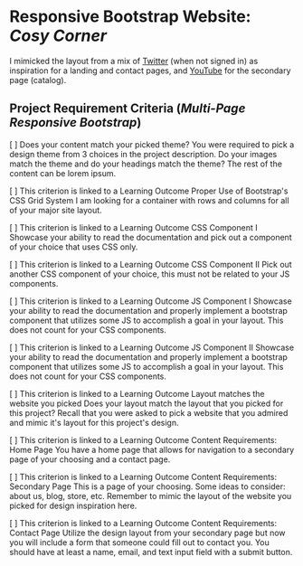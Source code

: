 # Responsive Bootstrap Website: *Cosy Corner*

I mimicked the layout from a mix of [Twitter](https://twitter.com) (when not signed in) as inspiration for a landing and contact pages, and [YouTube](https://youtube.com) for the secondary page (catalog).

## Project Requirement Criteria (*Multi-Page Responsive Bootstrap*)

[ ] Does your content match your picked theme?
You were required to pick a design theme from 3 choices in the project description. Do your images match the theme and do your headings match the theme? The rest of the content can be lorem ipsum.

[ ] This criterion is linked to a Learning Outcome Proper Use of Bootstrap's CSS Grid System
I am looking for a container with rows and columns for all of your major site layout.

[ ] This criterion is linked to a Learning Outcome CSS Component I
Showcase your ability to read the documentation and pick out a component of your choice that uses CSS only.

[ ] This criterion is linked to a Learning Outcome CSS Component II
Pick out another CSS component of your choice, this must not be related to your JS components.

[ ] This criterion is linked to a Learning Outcome JS Component I
Showcase your ability to read the documentation and properly implement a bootstrap component that utilizes some JS to accomplish a goal in your layout. This does not count for your CSS components.

[ ] This criterion is linked to a Learning Outcome JS Component II
Showcase your ability to read the documentation and properly implement a bootstrap component that utilizes some JS to accomplish a goal in your layout. This does not count for your CSS components.

[ ] This criterion is linked to a Learning Outcome Layout matches the website you picked
Does your layout match the layout that you picked for this project? Recall that you were asked to pick a website that you admired and mimic it's layout for this project's design.

[ ] This criterion is linked to a Learning Outcome Content Requirements: Home Page
You have a home page that allows for navigation to a secondary page of your choosing and a contact page.

[ ] This criterion is linked to a Learning Outcome Content Requirements: Secondary Page
This is a page of your choosing. Some ideas to consider: about us, blog, store, etc. Remember to mimic the layout of the website you picked for design inspiration here.

[ ] This criterion is linked to a Learning Outcome Content Requirements: Contact Page
Utilize the design layout from your secondary page but now you will include a form that someone could fill out to contact you. You should have at least a name, email, and text input field with a submit button.